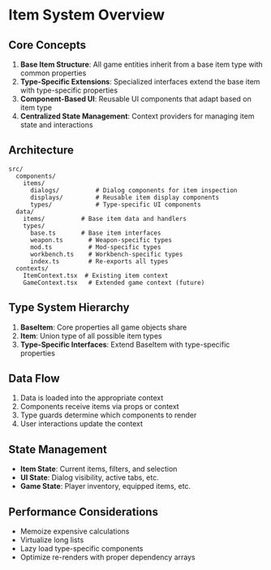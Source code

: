 # Item System Overview

## Core Concepts

1. **Base Item Structure**: All game entities inherit from a base item type with common properties
2. **Type-Specific Extensions**: Specialized interfaces extend the base item with type-specific properties
3. **Component-Based UI**: Reusable UI components that adapt based on item type
4. **Centralized State Management**: Context providers for managing item state and interactions

## Architecture

```
src/
  components/
    items/
      dialogs/          # Dialog components for item inspection
      displays/         # Reusable item display components
      types/            # Type-specific UI components
  data/
    items/          # Base item data and handlers
    types/
      base.ts       # Base item interfaces
      weapon.ts       # Weapon-specific types
      mod.ts          # Mod-specific types
      workbench.ts    # Workbench-specific types
      index.ts        # Re-exports all types
  contexts/
    ItemContext.tsx  # Existing item context
    GameContext.tsx   # Extended game context (future)
```

## Type System Hierarchy

1. **BaseItem**: Core properties all game objects share
2. **Item**: Union type of all possible item types
3. **Type-Specific Interfaces**: Extend BaseItem with type-specific properties

## Data Flow

1. Data is loaded into the appropriate context
2. Components receive items via props or context
3. Type guards determine which components to render
4. User interactions update the context

## State Management

- **Item State**: Current items, filters, and selection
- **UI State**: Dialog visibility, active tabs, etc.
- **Game State**: Player inventory, equipped items, etc.

## Performance Considerations

- Memoize expensive calculations
- Virtualize long lists
- Lazy load type-specific components
- Optimize re-renders with proper dependency arrays
